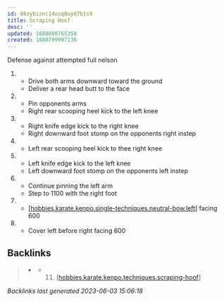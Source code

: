 ```yaml
---
id: 08zybiznc14osq0uyd7b1s9
title: Scraping Hoof
desc: ''
updated: 1680800765358
created: 1680799997136
---
```


Defense against attempted full nelson

1. - Drive both arms downward toward the ground
   - Deliver a rear head butt to the face
2. - Pin opponents arms
   - Right rear scooping heel kick to the left knee
3. - Right knife edge kick to the right knee
   - Right downward foot stomp on the opponents right instep
4. - Left rear scooping heel kick to thee right knee
5. - Left knife edge kick to the left knee
   - Left downward foot stomp on the opponents left instep
6. - Continue pinning the left arm
   - Step to 1100 with the right foot
7. - [[hobbies.karate.kenpo.single-techniques.neutral-bow.left]] facing 600
8. - Cover left before right facing 600





[//begin]: # "Autogenerated link references for markdown compatibility"
[hobbies.karate.kenpo.single-techniques.neutral-bow.left]: ../single-techniques/hobbies.karate.kenpo.single-techniques.neutral-bow.left "Left Neutral Bow"
[//end]: # "Autogenerated link references"

## Backlinks

> - [](..\belts\hobbies.karate.kenpo.belts.2-orange.md)
>   - 11. [[hobbies.karate.kenpo.techniques.scraping-hoof]]

_Backlinks last generated 2023-06-03 15:06:18_

[//begin]: # "Autogenerated link references for markdown compatibility"
[hobbies.karate.kenpo.single-techniques.neutral-bow.left]: ../single-techniques/hobbies.karate.kenpo.single-techniques.neutral-bow.left "Left Neutral Bow"
[hobbies.karate.kenpo.techniques.scraping-hoof]: hobbies.karate.kenpo.techniques.scraping-hoof "Scraping Hoof"
[//end]: # "Autogenerated link references"